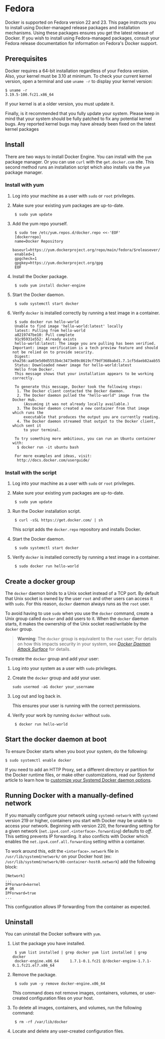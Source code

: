 <!--[metadata]>
+++
title = "Installation on Fedora"
description = "Instructions for installing Docker on Fedora."
keywords = ["Docker, Docker documentation, Fedora, requirements,  linux"]
[menu.main]
parent = "smn_linux"
weight=-3
+++
<![end-metadata]-->

# Fedora

Docker is supported on Fedora version 22 and 23. This page instructs you to install
using Docker-managed release packages and installation mechanisms. Using these
packages ensures you get the latest release of Docker. If you wish to install
using Fedora-managed packages, consult your Fedora release documentation for
information on Fedora's Docker support.

## Prerequisites

Docker requires a 64-bit installation regardless of your Fedora version. Also, your kernel must be 3.10 at minimum. To check your current kernel
version, open a terminal and use `uname -r` to display your kernel version:

    $ uname -r
    3.19.5-100.fc21.x86_64

If your kernel is at a older version, you must update it.

Finally, is it recommended that you fully update your system. Please keep in
mind that your system should be fully patched to fix any potential kernel bugs. Any
reported kernel bugs may have already been fixed on the latest kernel packages


## Install

There are two ways to install Docker Engine.  You can install with the `yum` package manager. Or you can use `curl` with the  `get.docker.com` site. This second method runs an installation script which also installs via the `yum` package manager.

### Install with yum

1. Log into your machine as a user with `sudo` or `root` privileges.

2. Make sure your existing yum packages are up-to-date.

		$ sudo yum update

3. Add the yum repo yourself.

        $ sudo tee /etc/yum.repos.d/docker.repo <<-'EOF'
        [dockerrepo]
        name=Docker Repository
        baseurl=https://yum.dockerproject.org/repo/main/fedora/$releasever/
        enabled=1
        gpgcheck=1
        gpgkey=https://yum.dockerproject.org/gpg
        EOF

4. Install the Docker package.

        $ sudo yum install docker-engine

5. Start the Docker daemon.

		$ sudo systemctl start docker

6. Verify `docker` is installed correctly by running a test image in a container.


        $ sudo docker run hello-world
        Unable to find image 'hello-world:latest' locally
        latest: Pulling from hello-world
        a8219747be10: Pull complete
        91c95931e552: Already exists
        hello-world:latest: The image you are pulling has been verified. Important: image verification is a tech preview feature and should not be relied on to provide security.
        Digest: sha256:aa03e5d0d5553b4c3473e89c8619cf79df368babd1.7.1cf5daeb82aab55838d
        Status: Downloaded newer image for hello-world:latest
        Hello from Docker.
        This message shows that your installation appears to be working correctly.

        To generate this message, Docker took the following steps:
         1. The Docker client contacted the Docker daemon.
         2. The Docker daemon pulled the "hello-world" image from the Docker Hub.
            (Assuming it was not already locally available.)
         3. The Docker daemon created a new container from that image which runs the
            executable that produces the output you are currently reading.
         4. The Docker daemon streamed that output to the Docker client, which sent it
            to your terminal.

        To try something more ambitious, you can run an Ubuntu container with:
         $ docker run -it ubuntu bash

        For more examples and ideas, visit:
         http://docs.docker.com/userguide/


### Install with the script


1. Log into your machine as a user with `sudo` or `root` privileges.

2. Make sure your existing yum packages are up-to-date.

		$ sudo yum update

3. Run the Docker installation script.

		$ curl -sSL https://get.docker.com/ | sh

	This script adds the `docker.repo` repository and installs Docker.

4. Start the Docker daemon.

        $ sudo systemctl start docker

5. Verify `docker` is installed correctly by running a test image in a container.

		$ sudo docker run hello-world

## Create a docker group

The `docker` daemon binds to a Unix socket instead of a TCP port. By default
that Unix socket is owned by the user `root` and other users can access it with
`sudo`. For this reason, `docker` daemon always runs as the `root` user.

To avoid having to use `sudo` when you use the `docker` command, create a Unix
group called `docker` and add users to it. When the `docker` daemon starts, it
makes the ownership of the Unix socket read/writable by the `docker` group.

>**Warning**: The `docker` group is equivalent to the `root` user; For details
>on how this impacts security in your system, see [*Docker Daemon Attack
>Surface*](../articles/security.md#docker-daemon-attack-surface) for details.

To create the `docker` group and add your user:

1. Log into your system as a user with `sudo` privileges.

2. Create the `docker` group and add your user.

    `sudo usermod -aG docker your_username`

3. Log out and log back in.

    This ensures your user is running with the correct permissions.

4. Verify your work by running `docker` without `sudo`.

        $ docker run hello-world

## Start the docker daemon at boot

To ensure Docker starts when you boot your system, do the following:

    $ sudo systemctl enable docker

If you need to add an HTTP Proxy, set a different directory or partition for the
Docker runtime files, or make other customizations, read our Systemd article to
learn how to [customize your Systemd Docker daemon options](../articles/systemd.md).

## Running Docker with a manually-defined network

If you manually configure your network using `systemd-network` with `systemd` version 219 or higher, containers you start with Docker may be unable to access your network.
Beginning with version 220, the forwarding setting for a given network (`net.ipv4.conf.<interface>.forwarding`) defaults to *off*. This setting prevents IP forwarding. It also conflicts with Docker which enables the `net.ipv4.conf.all.forwarding` setting within a container.

To work around this, edit the `<interface>.network` file in
`/usr/lib/systemd/network/` on your Docker host  (ex: `/usr/lib/systemd/network/80-container-host0.network`) add the following block:

```
[Network]
...
IPForward=kernel
# OR
IPForward=true
...
```

This configuration allows IP forwarding from the container as expected.

## Uninstall

You can uninstall the Docker software with `yum`.

1. List the package you have installed.

		$ yum list installed | grep docker yum list installed | grep docker
		docker-engine.x86_64     1.7.1-0.1.fc21 @/docker-engine-1.7.1-0.1.fc21.el7.x86_64

2. Remove the package.

		$ sudo yum -y remove docker-engine.x86_64

	This command does not remove images, containers, volumes, or user-created
	configuration files on your host.

3. To delete all images, containers, and volumes, run the following command:

		$ rm -rf /var/lib/docker

4. Locate and delete any user-created configuration files.
